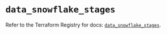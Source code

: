# `data_snowflake_stages`

Refer to the Terraform Registry for docs: [`data_snowflake_stages`](https://registry.terraform.io/providers/snowflakedb/snowflake/1.2.1/docs/data-sources/stages).
